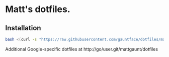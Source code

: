 # Matt's dotfiles.

## Installation

```bash
bash <(curl -s "https://raw.githubusercontent.com/gauntface/dotfiles/master/bootstrap.sh")
```

Additional Google-specific dotfiles at http://go/user.git/mattgaunt/dotfiles
